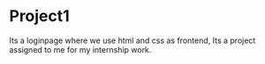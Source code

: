 # Project1
Its a loginpage where we use html and css as frontend,
Its a project assigned to me for my internship work.
